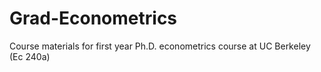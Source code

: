 # Grad-Econometrics
Course materials for first year Ph.D. econometrics course at UC Berkeley (Ec 240a)
